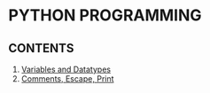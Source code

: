 # PYTHON PROGRAMMING

## CONTENTS

1. [Variables and Datatypes](Variables_Datatypes.md)
2. [Comments, Escape, Print](Comment_Escape_print.md)
